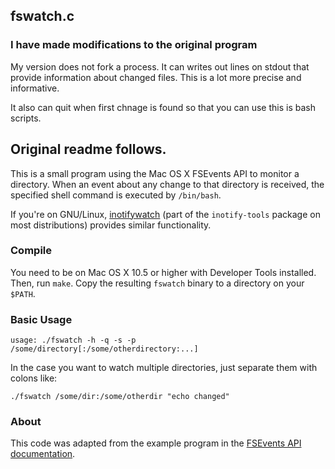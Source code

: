 ## fswatch.c

### I have made modifications to the original program

My version does not fork a process. It can writes out lines on stdout that provide
information about changed files. This is a lot more precise and informative. 

It also can quit when first chnage is found so that you can use this is bash scripts.

## Original readme follows. 

This is a small program using the Mac OS X FSEvents API to monitor a directory.
When an event about any change to that directory is received, the specified
shell command is executed by `/bin/bash`.

If you're on GNU/Linux,
[inotifywatch](http://linux.die.net/man/1/inotifywatch) (part of the
`inotify-tools` package on most distributions) provides similar
functionality.

### Compile

You need to be on Mac OS X 10.5 or higher with Developer Tools
installed.  Then, run `make`.  Copy the resulting `fswatch` binary to
a directory on your `$PATH`.

### Basic Usage

    usage: ./fswatch -h -q -s -p /some/directory[:/some/otherdirectory:...]


In the case you want to watch multiple directories, just separate them
with colons like:

    ./fswatch /some/dir:/some/otherdir "echo changed" 


### About

This code was adapted from the example program in the
[FSEvents API documentation](https://developer.apple.com/library/mac/documentation/Darwin/Conceptual/FSEvents_ProgGuide/FSEvents_ProgGuide.pdf).
